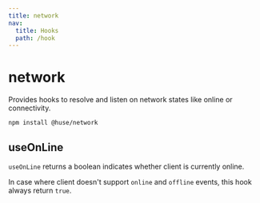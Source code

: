 ```yaml
---
title: network
nav:
  title: Hooks
  path: /hook
---
```


# network

Provides hooks to resolve and listen on network states like online or connectivity.

```shell
npm install @huse/network
```

## useOnLine

`useOnLine` returns a boolean indicates whether client is currently online.

In case where client doesn't support `online` and `offline` events, this hook always return `true`.

<code src='./demo/useOnLine.tsx'>

